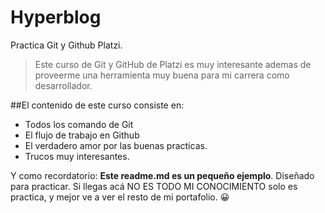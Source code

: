 # Hyperblog

Practica Git y Github Platzi.

> Este curso de Git y GitHub de Platzi es muy interesante ademas de proveerme una herramienta
> muy buena para mi carrera como desarrollador.

##El contenido de este curso consiste en:

- Todos los comando de Git
- El flujo de trabajo en Github
- El verdadero amor por las buenas practicas.
- Trucos muy interesantes.

Y como recordatorio: **Este readme.md es un pequeño ejemplo**. Diseñado para practicar. Si llegas acá NO ES TODO MI CONOCIMIENTO solo es practica, y mejor ve a ver el resto de mi portafolio. 😀
